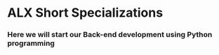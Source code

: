 # ALX Short Specializations
### Here we will start our Back-end development using Python programming
